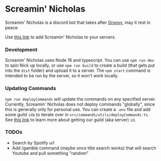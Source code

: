 # Screamin' Nicholas

Screamin' Nicholas is a discord bot that takes after [Groovy](https://groovy.bot/), may it rest in peace.

Use [this link](https://discord.com/api/oauth2/authorize?client_id=880628573369684060&permissions=8&scope=bot%20applications.commands) to add Screamin' Nicholas to your servers.

### Development

Screamin' Nicholas uses Node 16 and typescript. You can use `npm run dev` to spin Nick up locally, or use `npm run build` to create a build (that gets put into the `dist` folder) and upload it to a server. The `npm start` command is intended to be run by the server, so it won't work locally.

### Updating Commands

`npm run deployCommands` will update the commands on any specified server. Currently, Screamin' Nicholas does not deploy commands "globally", since this is generally only for personal use. You can create a `.env` file and add some guild `id`s to iterate over in `src/commands/utils/deployCommands.ts`. See [this link](https://support.discord.com/hc/en-us/articles/206346498-Where-can-I-find-my-User-Server-Message-ID-) to learn more about getting our guild (aka server) `id`.

### TODOs

- Search by Spotify url
- Add /gamble command (maybe once title search works) that will search Youtube and pull something "random"
